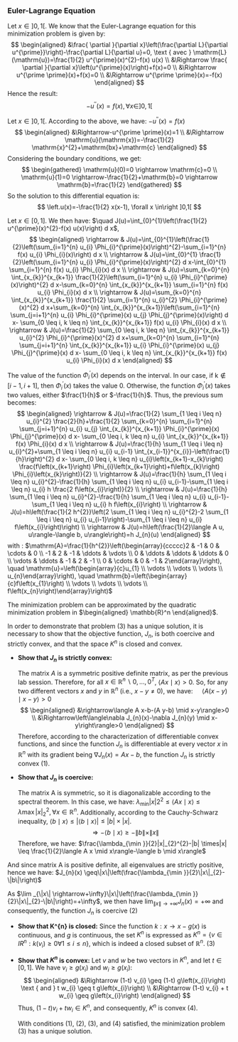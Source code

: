 ### Euler-Lagrange Equation
Let $x \in ]0,1[$. We know that the Euler-Lagrange equation for this minimization problem is given by:
$$
\begin{aligned}
&\frac{ \partial }{\partial x}\left(\frac{\partial L}{\partial u^{\prime}}\right)-\frac{\partial L}{\partial u}=0, \text { avec } \mathrm{L}(\mathrm{u})=\frac{1}{2} u^{\prime}(x)^{2}-f(x) u(x) \\
&\Rightarrow \frac{ \partial }{\partial x}\left(u^{\prime}(x)\right)+f(x)=0 \\
&\Rightarrow u^{\prime \prime}(x)+f(x)=0 \\
&\Rightarrow u^{\prime \prime}(x)=-f(x)
\end{aligned}
$$
Hence the result:
$$
\left.-u^{\prime \prime}(x)=f(x), \forall x \in\right] 0,1[
$$




Let $x \in ]0,1[$. According to the above, we have: $-u^{\prime\prime}(x)=f(x)$
$$
\begin{aligned}
&\Rightarrow-u^{\prime \prime}(x)=1 \\
&\Rightarrow \mathrm{u}(\mathrm{x})=-\frac{1}{2} \mathrm{x}^{2}+\mathrm{bx}+\mathrm{c}
\end{aligned}
$$
Considering the boundary conditions, we get:
$$
\begin{gathered}
\mathrm{u}(0)=0 \rightarrow \mathrm{c}=0 \\
\mathrm{u}(1)=0 \rightarrow-\frac{1}{2}+\mathrm{b}=0 \rightarrow \mathrm{b}=\frac{1}{2}
\end{gathered}
$$
So the solution to this differential equation is: 
$$
\left.u(x)=-\frac{1}{2} x(x-1), \forall x \in\right ]0,1[
$$

Let $x \in [0,1]$. We then have: $\quad J(u)=\int_{0}^{1}\left(\frac{1}{2} u^{\prime}(x)^{2}-f(x) u(x)\right) d x$,
$$
\begin{aligned}
\rightarrow & J(u)=\int_{0}^{1}\left(\frac{1}{2}\left(\sum_{i=1}^{n} u_{i} \Phi_{i}^{\prime}(x)\right)^{2}-\sum_{i=1}^{n} f(x) u_{i} \Phi_{i}(x)\right) d x \\
\rightarrow & J(u)=\int_{0}^{1} \frac{1}{2}\left(\sum_{i=1}^{n} u_{i} \Phi_{i}^{\prime}(x)\right)^{2} d x-\int_{0}^{1} \sum_{i=1}^{n} f(x) u_{i} \Phi_{i}(x) d x \\
\rightarrow & J(u)=\sum_{k=0}^{n} \int_{x_{k}}^{x_{k+1}} \frac{1}{2}\left(\sum_{i=1}^{n} u_{i} \Phi_{i}^{\prime}(x)\right)^{2} d x-\sum_{k=0}^{n} \int_{x_{k}}^{x_{k+1}} \sum_{i=1}^{n} f(x) u_{i} \Phi_{i}(x) d x \\
\rightarrow & J(u)=\sum_{k=0}^{n} \int_{x_{k}}^{x_{k+1}} \frac{1}{2} \sum_{i=1}^{n} u_{i}^{2} \Phi_{i}^{\prime}(x)^{2} d x+\sum_{k=0}^{n} \int_{x_{k}}^{x_{k+1}}\left(\sum_{i=1}^{n} \sum_{j=i+1}^{n} u_{i} \Phi_{i}^{\prime}(x) u_{j} \Phi_{j}^{\prime}(x)\right) d x- \sum_{0 \leq i, k \leq n} \int_{x_{k}}^{x_{k+1}} f(x) u_{i} \Phi_{i}(x) d x \\
\rightarrow & J(u)=\frac{1}{2} \sum_{0 \leq i, k \leq n} \int_{x_{k}}^{x_{k+1}} u_{i}^{2} \Phi_{i}^{\prime}(x)^{2} d x+\sum_{k=0}^{n} \sum_{i=1}^{n} \sum_{j=i+1}^{n} \int_{x_{k}}^{x_{k+1}} u_{i} \Phi_{i}^{\prime}(x) u_{j} \Phi_{j}^{\prime}(x) d x- \sum_{0 \leq i, k \leq n} \int_{x_{k}}^{x_{k+1}} f(x) u_{i} \Phi_{i}(x) d x
\end{aligned}
$$ 

The value of the function $\Phi_{i}^{\prime}(x)$ depends on the interval. In our case, if $\mathrm{k} \notin [i-1, i+1]$, then $\Phi_{i}^{\prime}(x)$ takes the value 0. Otherwise, the function $\Phi_{i}^{\prime}(x)$ takes two values, either $\frac{1}{h}$ or $-\frac{1}{h}$. Thus, the previous sum becomes:
$$
\begin{aligned}
\rightarrow & J(u)=\frac{1}{2} \sum_{1 \leq i \leq n} u_{i}^{2} \frac{2}{h}+\frac{1}{2} \sum_{k=0}^{n} \sum_{i=1}^{n} \sum_{j=i+1}^{n} u_{i} u_{j} \int_{x_{k}}^{x_{k+1}} \Phi_{i}^{\prime}(x) \Phi_{j}^{\prime}(x) d x- \sum_{0 \leq i, k \leq n} u_{i} \int_{x_{k}}^{x_{k+1}} f(x) \Phi_{i}(x) d x \\
\rightarrow & J(u)=\frac{1}{h} \sum_{1 \leq i \leq n} u_{i}^{2}+\sum_{1 \leq i \leq n} u_{i} u_{i-1} \int_{x_{i-1}}^{x_{i}}-\left(\frac{1}{h}\right)^{2} d x- \sum_{0 \leq i, k \leq n} u_{i}\left(x_{k+1}-x_{k}\right) \frac{f\left(x_{k+1}\right) \Phi_{i}\left(x_{k+1}\right)+f\left(x_{k}\right) \Phi_{i}\left(x_{k}\right)}{2} \\
\rightarrow & J(u)=\frac{1}{h} \sum_{1 \leq i \leq n} u_{i}^{2}-\frac{1}{h} \sum_{1 \leq i \leq n} u_{i} u_{i-1}-\sum_{1 \leq i \leq n} u_{i} h \frac{2 f\left(x_{i}\right)}{2} \\
\rightarrow & J(u)=\frac{1}{h} \sum_{1 \leq i \leq n} u_{i}^{2}-\frac{1}{h} \sum_{1 \leq i \leq n} u_{i} u_{i-1}-\sum_{1 \leq i \leq n} u_{i} h f\left(x_{i}\right) \\
\rightarrow & J(u)=h\left(\frac{1}{2 h^{2}}\left(2 \sum_{1 \leq i \leq n} u_{i}^{2}-2 \sum_{1 \leq i \leq n} u_{i} u_{i-1}\right)-\sum_{1 \leq i \leq n} u_{i} f\left(x_{i}\right)\right) \\
\rightarrow & J(u)=h\left(\frac{1}{2}\langle A u, u\rangle-\langle b, u\rangle\right)=h J_{n}(u)
\end{aligned}
$$
with : $\mathrm{A}=\frac{1}{h^{2}}\left(\begin{array}{ccccc}2 & -1 & 0 & \cdots & 0 \\ -1 & 2 & -1 & \ddots & \vdots \\ 0 & \ddots & \ddots & \ddots & 0 \\ \vdots & \ddots & -1 & 2 & -1 \\ 0 & \cdots & 0 & -1 & 2\end{array}\right), \quad \mathrm{u}=\left(\begin{array}{c}u_{1} \\ \vdots \\ \vdots \\ \vdots \\ u_{n}\end{array}\right), \quad \mathrm{b}=\left(\begin{array}{c}f\left(x_{1}\right) \\ \vdots \\ \vdots \\ \vdots \\ f\left(x_{n}\right)\end{array}\right)$

 The minimization problem can be approximated by the quadratic minimization problem in
    $\begin{aligned}    \mathbb{R}^n \end{aligned}$.


In order to demonstrate that problem (3) has a unique solution, it is necessary to show that the objective function, $J_{n}$, is both coercive and strictly convex, and that the space $K^{n}$ is closed and convex.
* **Show that $J_{n}$ is strictly convex:** 
  
  The matrix $A$ is a symmetric positive definite matrix, as per the previous lab session. Therefore, for all $x \in \mathbb{R}^{n} \backslash{0, \ldots, 0}^{T}$, $\langle A x \mid x\rangle > 0$. So, for any two different vectors $x$ and $y$ in $\mathbb{R}^{n}$ (i.e., $x-y \neq 0$), we have: $\quad\langle A(x-y) \mid x-y\rangle>0$
  $$
    \begin{aligned}
    &\rightarrow\langle A x-b-(A y-b) \mid x-y\rangle>0 \\
    &\Rightarrow\left\langle\nabla J_{n}(x)-\nabla J_{n}(y) \mid x-y\right\rangle>0
    \end{aligned}
  $$
  Therefore, according to the characterization of differentiable convex functions, and since the function $J_{n}$ is differentiable at every vector $x$ in $\mathbb{R}^{n}$ with its gradient being $\nabla J_{n}(x)=A x-b$, the function $J_{n}$ is strictly convex (1).

* **Show that $J_{n}$ is coercive:**
   
    The matrix $\mathrm{A}$ is symmetric, so it is diagonalizable according to the spectral theorem. In this case, we have: $\lambda_{\min }|x|{2}^{2} \leq\langle A x \mid x\rangle \leq \lambda{\max }|x|_{2}^{2}, \forall x \in \mathbb{R}^{n}$. Additionally, according to the Cauchy-Schwarz inequality, $\langle b \mid x\rangle \leq|\langle b \mid x\rangle| \leq|b| \times|x|$.
    $$
    \Rightarrow-\langle b \mid x\rangle \geq-\|b\| \times\|x\|
    $$
    Therefore, we have: $\frac{\lambda_{\min }}{2}|x|_{2}^{2}-|b| \times|x| \leq \frac{1}{2}\langle A x \mid x\rangle-\langle b \mid x\rangle$

And since matrix A is positive definite, all eigenvalues are strictly positive, hence we have:  $J_{n}(x) \geq\|x\|\left(\frac{\lambda_{\min }}{2}\|x\|_{2}-\|b\|\right)$

As $\lim _{\|x\| \rightarrow+\infty}\|x\|\left(\frac{\lambda_{\min }}{2}\|x\|_{2}-\|b\|\right)=+\infty$, we then have $\lim _{\|x\| \rightarrow+\infty} J_{n}(x)=+\infty$ and consequently, the function $J_{n}$ is coercive (2)
- **Show that K^{n} is closed:**
  Since the function $k: x \rightarrow x-g(x)$ is continuous, and $g$ is continuous, the set $K^{n}$ is expressed as $K^{n}=\left\{v \in I R^{n}: k\left(v_{i}\right) \geq 0 \forall 1 \leq i \leq n\right\}$, which is indeed a closed subset of $\mathbb{R}^{n}$. (3)

- **Show that $K^{n}$ is convex:**
  Let $v$ and $w$ be two vectors in $K^{n}$, and let $t \in [0,1]$. We have $v_{i} \geq g\left(x_{i}\right)$ and $w_{i} \geq g\left(x_{i}\right)$:
  $$
  \begin{aligned}
  &\Rightarrow (1-t) v_{i} \geq (1-t) g\left(x_{i}\right) \text { and } t w_{i} \geq t g\left(x_{i}\right) \\
  &\Rightarrow (1-t) v_{i} + t w_{i} \geq g\left(x_{i}\right)
  \end{aligned}
  $$
  Thus, $(1-t) v_{i} + t w_{i} \in K^{n}$, and consequently, $K^{n}$ is convex (4).

  With conditions (1), (2), (3), and (4) satisfied, the minimization problem (3) has a unique solution.


 